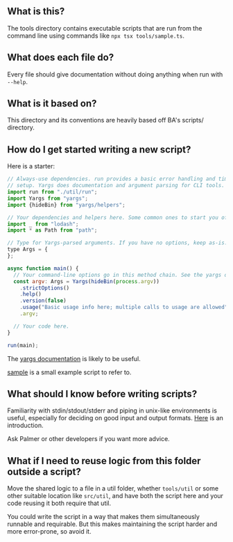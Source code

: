 ## What is this?

The tools directory contains executable scripts that are run from the command
line using commands like `npx tsx tools/sample.ts`.

## What does each file do?

Every file should give documentation without doing anything when run with
`--help`.

## What is it based on?

This directory and its conventions are heavily based off BA's scripts/
directory.

## How do I get started writing a new script?

Here is a starter:

```js
// Always-use dependencies. run provides a basic error handling and timeout
// setup. Yargs does documentation and argument parsing for CLI tools.
import run from "./util/run";
import Yargs from "yargs";
import {hideBin} from "yargs/helpers";

// Your dependencies and helpers here. Some common ones to start you off:
import _ from "lodash";
import * as Path from "path";

// Type for Yargs-parsed arguments. If you have no options, keep as-is.
type Args = {
};

async function main() {
  // Your command-line options go in this method chain. See the yargs docs.
  const argv: Args = Yargs(hideBin(process.argv))
    .strictOptions()
    .help()
    .version(false)
    .usage("Basic usage info here; multiple calls to usage are allowed")
    .argv;

  // Your code here.
}

run(main);
```

The [yargs documentation](https://github.com/yargs/yargs#usage-) is likely to
be useful.

[sample](./sample.ts) is a small example script to refer to.

## What should I know before writing scripts?

Familiarity with stdin/stdout/stderr and piping in unix-like environments is
useful, especially for deciding on good input and output formats.
[Here](http://www.learnlinux.org.za/courses/build/shell-scripting/ch01s04.html)
is an introduction.

Ask Palmer or other developers if you want more advice.

## What if I need to reuse logic from this folder outside a script?

Move the shared logic to a file in a util folder, whether `tools/util`
or some other suitable location like `src/util`, and have both the
script here and your code reusing it both require that util.

You could write the script in a way that makes them simultaneously runnable and
requirable. But this makes maintaining the script harder and more error-prone,
so avoid it.
